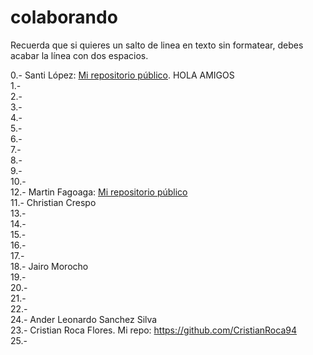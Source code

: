 # colaborando

Recuerda que si quieres un salto de linea en texto sin formatear, debes acabar la línea con dos espacios.  


0.-  Santi López: [Mi repositorio público](https://github.com/srlopez/).  HOLA AMIGOS  
1.-  
2.-  
3.-  
4.-  
5.-  
6.-  
7.-  
8.-  
9.-  
10.-   
12.- Martin Fagoaga: [Mi repositorio público](https://github.com/martinfgar/)  
11.-  Christian Crespo  
13.-  
14.-  
15.-  
16.-  
17.-  
18.-  Jairo Morocho  
19.-  
20.-  
21.-  
22.-    
24.-  Ander Leonardo Sanchez Silva  
23.-  Cristian Roca Flores. Mi repo: https://github.com/CristianRoca94  
25.-  
